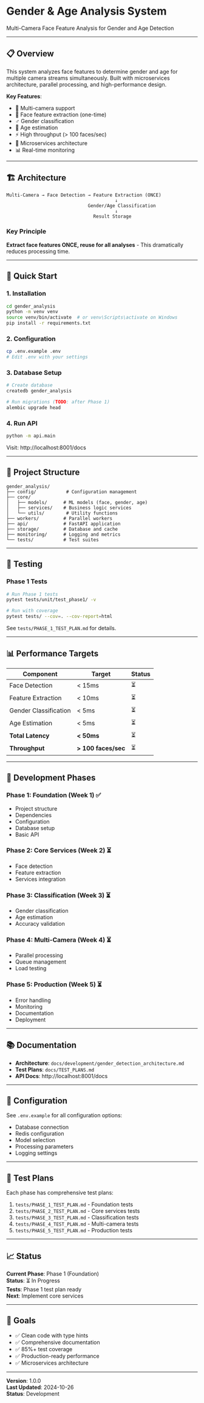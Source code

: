 # Gender & Age Analysis System

Multi-Camera Face Feature Analysis for Gender and Age Detection

---

## 📋 Overview

This system analyzes face features to determine gender and age for multiple camera streams simultaneously. Built with microservices architecture, parallel processing, and high-performance design.

**Key Features**:
- 🎥 Multi-camera support
- 👤 Face feature extraction (one-time)
- ♂️ Gender classification
- 🎂 Age estimation
- ⚡ High throughput (> 100 faces/sec)
- 🔄 Microservices architecture
- 📊 Real-time monitoring

---

## 🏗️ Architecture

```
Multi-Camera → Face Detection → Feature Extraction (ONCE)
                                        ↓
                              Gender/Age Classification
                                        ↓
                                Result Storage
```

### Key Principle
**Extract face features ONCE, reuse for all analyses** - This dramatically reduces processing time.

---

## 🚀 Quick Start

### 1. Installation

```bash
cd gender_analysis
python -m venv venv
source venv/bin/activate  # or venv\Scripts\activate on Windows
pip install -r requirements.txt
```

### 2. Configuration

```bash
cp .env.example .env
# Edit .env with your settings
```

### 3. Database Setup

```bash
# Create database
createdb gender_analysis

# Run migrations (TODO: after Phase 1)
alembic upgrade head
```

### 4. Run API

```bash
python -m api.main
```

Visit: http://localhost:8001/docs

---

## 📁 Project Structure

```
gender_analysis/
├── config/           # Configuration management
├── core/
│   ├── models/      # ML models (face, gender, age)
│   ├── services/    # Business logic services
│   └── utils/        # Utility functions
├── workers/         # Parallel workers
├── api/             # FastAPI application
├── storage/         # Database and cache
├── monitoring/      # Logging and metrics
└── tests/           # Test suites

```

---

## 🧪 Testing

### Phase 1 Tests

```bash
# Run Phase 1 tests
pytest tests/unit/test_phase1/ -v

# Run with coverage
pytest tests/ --cov=. --cov-report=html
```

See `tests/PHASE_1_TEST_PLAN.md` for details.

---

## 📊 Performance Targets

| Component | Target | Status |
|-----------|--------|--------|
| Face Detection | < 15ms | ⏳ |
| Feature Extraction | < 10ms | ⏳ |
| Gender Classification | < 5ms | ⏳ |
| Age Estimation | < 5ms | ⏳ |
| **Total Latency** | **< 50ms** | ⏳ |
| **Throughput** | **> 100 faces/sec** | ⏳ |

---

## 📝 Development Phases

### Phase 1: Foundation (Week 1) ✅
- Project structure
- Dependencies
- Configuration
- Database setup
- Basic API

### Phase 2: Core Services (Week 2) ⏳
- Face detection
- Feature extraction
- Services integration

### Phase 3: Classification (Week 3) ⏳
- Gender classification
- Age estimation
- Accuracy validation

### Phase 4: Multi-Camera (Week 4) ⏳
- Parallel processing
- Queue management
- Load testing

### Phase 5: Production (Week 5) ⏳
- Error handling
- Monitoring
- Documentation
- Deployment

---

## 📚 Documentation

- **Architecture**: `docs/development/gender_detection_architecture.md`
- **Test Plans**: `docs/TEST_PLANS.md`
- **API Docs**: http://localhost:8001/docs

---

## 🔧 Configuration

See `.env.example` for all configuration options:

- Database connection
- Redis configuration
- Model selection
- Processing parameters
- Logging settings

---

## 🧪 Test Plans

Each phase has comprehensive test plans:

1. `tests/PHASE_1_TEST_PLAN.md` - Foundation tests
2. `tests/PHASE_2_TEST_PLAN.md` - Core services tests
3. `tests/PHASE_3_TEST_PLAN.md` - Classification tests
4. `tests/PHASE_4_TEST_PLAN.md` - Multi-camera tests
5. `tests/PHASE_5_TEST_PLAN.md` - Production tests

---

## 📈 Status

**Current Phase**: Phase 1 (Foundation)  
**Status**: ⏳ In Progress  
**Tests**: Phase 1 test plan ready  
**Next**: Implement core services

---

## 🎯 Goals

- ✅ Clean code with type hints
- ✅ Comprehensive documentation
- ✅ 85%+ test coverage
- ✅ Production-ready performance
- ✅ Microservices architecture

---

**Version**: 1.0.0  
**Last Updated**: 2024-10-26  
**Status**: Development

